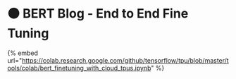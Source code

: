 # 🟠 BERT Blog - End to End Fine Tuning

{% embed url="https://colab.research.google.com/github/tensorflow/tpu/blob/master/tools/colab/bert_finetuning_with_cloud_tpus.ipynb" %}
